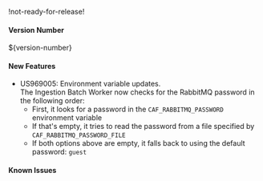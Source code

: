 !not-ready-for-release!

#### Version Number
${version-number}

#### New Features
- US969005: Environment variable updates.  
  The Ingestion Batch Worker now checks for the RabbitMQ password in the following order:
  - First, it looks for a password in the `CAF_RABBITMQ_PASSWORD` environment variable
  - If that's empty, it tries to read the password from a file specified by `CAF_RABBITMQ_PASSWORD_FILE`
  - If both options above are empty, it falls back to using the default password: `guest`

#### Known Issues
